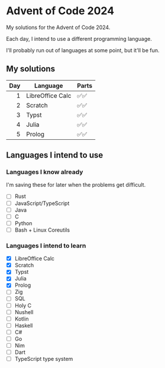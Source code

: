 # Advent of Code 2024

My solutions for the Advent of Code 2024.

Each day, I intend to use a different programming language.

I'll probably run out of languages at some point, but it'll be fun.

## My solutions

| Day | Language         | Parts |
| --: | ---------------- | ----- |
| 1   | LibreOffice Calc | ✅✅  |
| 2   | Scratch          | ✅✅  |
| 3   | Typst            | ✅✅  |
| 4   | Julia            | ✅✅  |
| 5   | Prolog           | ✅✅  |

## Languages I intend to use

### Languages I know already

I'm saving these for later when the problems get difficult.

- [ ] Rust
- [ ] JavaScript/TypeScript
- [ ] Java
- [ ] C
- [ ] Python
- [ ] Bash + Linux Coreutils

### Languages I intend to learn

- [x] LibreOffice Calc
- [x] Scratch
- [x] Typst
- [x] Julia
- [x] Prolog
- [ ] Zig
- [ ] SQL
- [ ] Holy C
- [ ] Nushell
- [ ] Kotlin
- [ ] Haskell
- [ ] C#
- [ ] Go
- [ ] Nim
- [ ] Dart
- [ ] TypeScript type system
